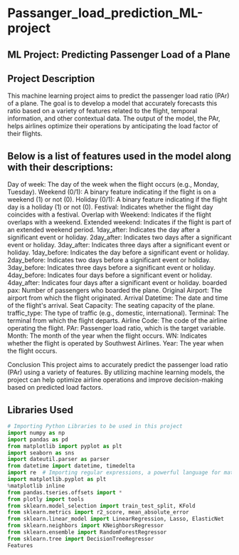 # Passanger_load_prediction_ML-project
## ML Project: Predicting Passenger Load of a Plane

## Project Description
This machine learning project aims to predict the passenger load ratio (PAr) of a plane. The goal is to develop a model that accurately forecasts this ratio based on a variety of features related to the flight, temporal information, and other contextual data. The output of the model, the PAr, helps airlines optimize their operations by anticipating the load factor of their flights.

## Below is a list of features used in the model along with their descriptions:

Day of week: The day of the week when the flight occurs (e.g., Monday, Tuesday).
Weekend (0/1): A binary feature indicating if the flight is on a weekend (1) or not (0).
Holiday (0/1): A binary feature indicating if the flight day is a holiday (1) or not (0).
Festival: Indicates whether the flight day coincides with a festival.
Overlap with Weekend: Indicates if the flight overlaps with a weekend.
Extended weekend: Indicates if the flight is part of an extended weekend period.
1day_after: Indicates the day after a significant event or holiday.
2day_after: Indicates two days after a significant event or holiday.
3day_after: Indicates three days after a significant event or holiday.
1day_before: Indicates the day before a significant event or holiday.
2day_before: Indicates two days before a significant event or holiday.
3day_before: Indicates three days before a significant event or holiday.
4day_before: Indicates four days before a significant event or holiday.
4day_after: Indicates four days after a significant event or holiday.
boarded pax: Number of passengers who boarded the plane.
Original Airport: The airport from which the flight originated.
Arrival Datetime: The date and time of the flight's arrival.
Seat Capacity: The seating capacity of the plane.
traffic_type: The type of traffic (e.g., domestic, international).
Terminal: The terminal from which the flight departs.
Airline Code: The code of the airline operating the flight.
PAr: Passenger load ratio, which is the target variable.
Month: The month of the year when the flight occurs.
WN: Indicates whether the flight is operated by Southwest Airlines.
Year: The year when the flight occurs.

Conclusion
This project aims to accurately predict the passenger load ratio (PAr) using a variety of features. By utilizing machine learning models, the project can help optimize airline operations and improve decision-making based on predicted load factors.

## Libraries Used
```python
# Importing Python Libraries to be used in this project
import numpy as np
import pandas as pd
from matplotlib import pyplot as plt
import seaborn as sns
import dateutil.parser as parser
from datetime import datetime, timedelta
import re  # Importing regular expressions, a powerful language for matching regular expressions
import matplotlib.pyplot as plt
%matplotlib inline
from pandas.tseries.offsets import *
from plotly import tools
from sklearn.model_selection import train_test_split, KFold
from sklearn.metrics import r2_score, mean_absolute_error
from sklearn.linear_model import LinearRegression, Lasso, ElasticNet
from sklearn.neighbors import KNeighborsRegressor
from sklearn.ensemble import RandomForestRegressor
from sklearn.tree import DecisionTreeRegressor
Features
